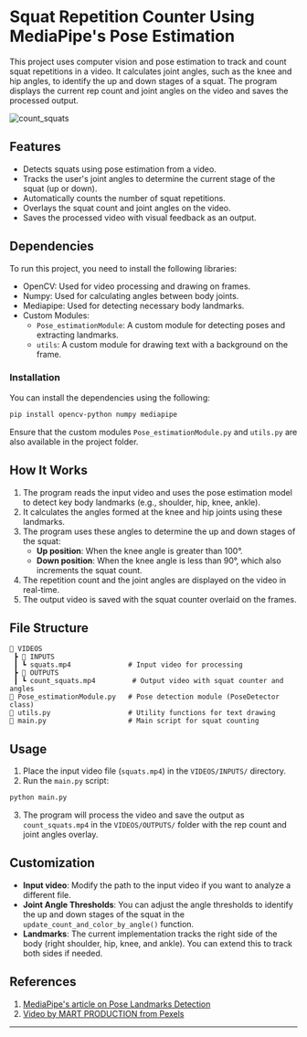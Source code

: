 # Squat Repetition Counter Using MediaPipe's Pose Estimation

This project uses computer vision and pose estimation to track and count squat repetitions in a video. It calculates joint angles, such as the knee and hip angles, to identify the up and down stages of a squat. The program displays the current rep count and joint angles on the video and saves the processed output.

![count_squats](https://github.com/user-attachments/assets/1cf53587-d4c0-4e25-bc47-a53987e7aa14)


## Features

- Detects squats using pose estimation from a video.
- Tracks the user's joint angles to determine the current stage of the squat (up or down).
- Automatically counts the number of squat repetitions.
- Overlays the squat count and joint angles on the video.
- Saves the processed video with visual feedback as an output.

## Dependencies

To run this project, you need to install the following libraries:

- OpenCV: Used for video processing and drawing on frames.
- Numpy: Used for calculating angles between body joints.
- Mediapipe: Used for detecting necessary body landmarks.
- Custom Modules:
  - `Pose_estimationModule`: A custom module for detecting poses and extracting landmarks.
  - `utils`: A custom module for drawing text with a background on the frame.

### Installation

You can install the dependencies using the following:

```bash
pip install opencv-python numpy mediapipe
```

Ensure that the custom modules `Pose_estimationModule.py` and `utils.py` are also available in the project folder.

## How It Works

1. The program reads the input video and uses the pose estimation model to detect key body landmarks (e.g., shoulder, hip, knee, ankle).
2. It calculates the angles formed at the knee and hip joints using these landmarks.
3. The program uses these angles to determine the up and down stages of the squat:
   - **Up position**: When the knee angle is greater than 100°.
   - **Down position**: When the knee angle is less than 90°, which also increments the squat count.
4. The repetition count and the joint angles are displayed on the video in real-time.
5. The output video is saved with the squat counter overlaid on the frames.

## File Structure

```
📂 VIDEOS
 ┣ 📂 INPUTS
 ┃ ┗ squats.mp4              # Input video for processing
 ┣ 📂 OUTPUTS
 ┃ ┗ count_squats.mp4         # Output video with squat counter and angles
📜 Pose_estimationModule.py   # Pose detection module (PoseDetector class)
📜 utils.py                   # Utility functions for text drawing
📜 main.py                    # Main script for squat counting
```

## Usage

1. Place the input video file (`squats.mp4`) in the `VIDEOS/INPUTS/` directory.
2. Run the `main.py` script:

```bash
python main.py
```

3. The program will process the video and save the output as `count_squats.mp4` in the `VIDEOS/OUTPUTS/` folder with the rep count and joint angles overlay.

## Customization

- **Input video**: Modify the path to the input video if you want to analyze a different file.
- **Joint Angle Thresholds**: You can adjust the angle thresholds to identify the up and down stages of the squat in the `update_count_and_color_by_angle()` function.
- **Landmarks**: The current implementation tracks the right side of the body (right shoulder, hip, knee, and ankle). You can extend this to track both sides if needed.

## References
1. [MediaPipe's article on Pose Landmarks Detection](https://ai.google.dev/edge/mediapipe/solutions/vision/pose_landmarker)
2. [Video by MART  PRODUCTION from Pexels](https://www.pexels.com/video/a-woman-in-activewear-doing-squats-at-home-8837221/)
---
